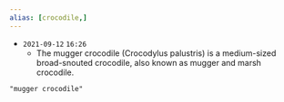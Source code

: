 ```yaml
---
alias: [crocodile,]
---
```


- `2021-09-12`  `16:26`
	- The mugger crocodile (Crocodylus palustris) is a medium-sized broad-snouted crocodile, also known as mugger and marsh crocodile.

```query
"mugger crocodile"
```